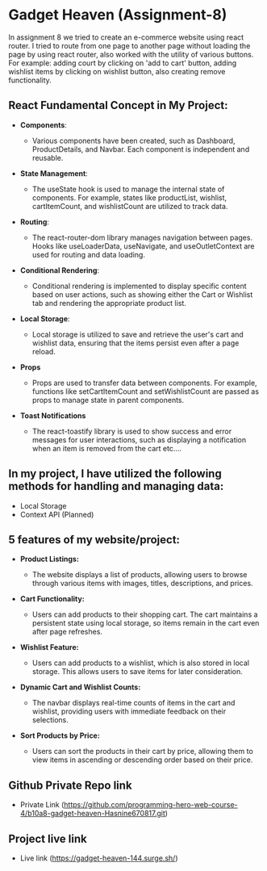 
# Gadget Heaven (Assignment-8)

In assignment 8 we tried to create an e-commerce website using react router. I tried to route from one page to another page without loading the page by using react router, also worked with the utility of various buttons. For example: adding court by clicking on 'add to cart' button, adding wishlist items by clicking on wishlist button, also creating remove functionality.


## React Fundamental Concept in My Project:

- **Components**:
    - Various components have been created, such as Dashboard, ProductDetails, and Navbar. Each component is independent and reusable.

- **State Management**:
    - The useState hook is used to manage the internal state of components. For example, states like productList, wishlist, cartItemCount, and wishlistCount are utilized to track data.

- **Routing**:
    - The react-router-dom library manages navigation between pages. Hooks like useLoaderData, useNavigate, and useOutletContext are used for routing and data loading.

- **Conditional Rendering**:
    - Conditional rendering is implemented to display specific content based on user actions, such as showing either the Cart or Wishlist tab and rendering the appropriate product list.

- **Local Storage**:
    - Local storage is utilized to save and retrieve the user's cart and wishlist data, ensuring that the items persist even after a page reload.

- **Props**

    - Props are used to transfer data between components. For example, functions like setCartItemCount and setWishlistCount are passed as props to manage state in parent components.

- **Toast Notifications**

    - The react-toastify library is used to show success and error messages for user interactions, such as displaying a notification when an item is removed from the cart etc....


## In my project, I have utilized the following methods for handling and managing data:
- Local Storage
- Context API (Planned)

## 5 features of my website/project:
- **Product Listings:**
    - The website displays a list of products, allowing users to browse through various items with images, titles, descriptions, and prices.

- **Cart Functionality:**
    - Users can add products to their shopping cart. The cart maintains a persistent state using local storage, so items remain in the cart even after page refreshes.

- **Wishlist Feature:**
    - Users can add products to a wishlist, which is also stored in local storage. This allows users to save items for later consideration.

- **Dynamic Cart and Wishlist Counts:**
    - The navbar displays real-time counts of items in the cart and wishlist, providing users with immediate feedback on their selections.

- **Sort Products by Price:**
    - Users can sort the products in their cart by price, allowing them to view items in ascending or descending order based on their price.


## Github Private Repo link
- Private Link (https://github.com/programming-hero-web-course-4/b10a8-gadget-heaven-Hasnine670817.git)

## Project live link
- Live link (https://gadget-heaven-144.surge.sh/)
